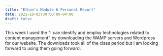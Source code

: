 ```yaml
---
title: "Ethan's Module 6 Personal Report"
date: 2021-10-03T00:00:00-04:00
draft: false
---
```


This week I used the "I can identify and employ technologies related to content management" by downloading the WAMP servers and Wordpress for our website. The downloads took all of the class period but I am looking forward to using them going forward.
